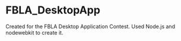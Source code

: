 # FBLA_DesktopApp
Created for the FBLA Desktop Application Contest.
Used Node.js and nodewebkit to create it.
